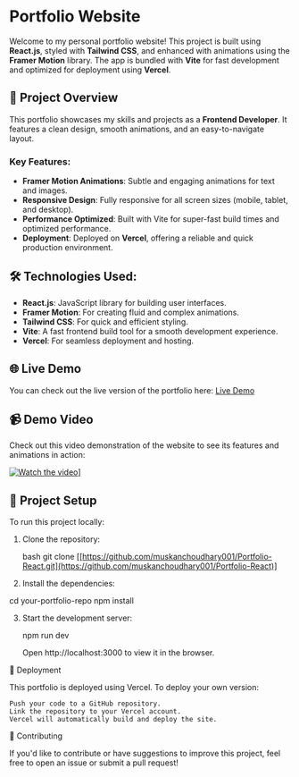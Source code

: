 # Portfolio Website

Welcome to my personal portfolio website! This project is built using **React.js**, styled with **Tailwind CSS**, and enhanced with animations using the **Framer Motion** library. The app is bundled with **Vite** for fast development and optimized for deployment using **Vercel**.

## 🚀 Project Overview

This portfolio showcases my skills and projects as a **Frontend Developer**. It features a clean design, smooth animations, and an easy-to-navigate layout. 

### Key Features:
- **Framer Motion Animations**: Subtle and engaging animations for text and images.
- **Responsive Design**: Fully responsive for all screen sizes (mobile, tablet, and desktop).
- **Performance Optimized**: Built with Vite for super-fast build times and optimized performance.
- **Deployment**: Deployed on **Vercel**, offering a reliable and quick production environment.

## 🛠️ Technologies Used:
- **React.js**: JavaScript library for building user interfaces.
- **Framer Motion**: For creating fluid and complex animations.
- **Tailwind CSS**: For quick and efficient styling.
- **Vite**: A fast frontend build tool for a smooth development experience.
- **Vercel**: For seamless deployment and hosting.

## 🌐 Live Demo

You can check out the live version of the portfolio here: [Live Demo](https://muskanchoudhary.vercel.app/)

## 📹 Demo Video

Check out this video demonstration of the website to see its features and animations in action:

[![Watch the video]([https://youtu.be/watch?v=TNr_ZJgYDCU)]((https://www.youtube.com/watch?v=TNr_ZJgYDCU))]

## 📂 Project Setup

To run this project locally:

1. Clone the repository:

   bash
   git clone [[https://github.com/muskanchoudhary001/Portfolio-React.git](https://github.com/muskanchoudhary001/Portfolio-React)] 
   
2. Install the dependencies:

  cd your-portfolio-repo
  npm install

3. Start the development server:

    npm run dev

    Open http://localhost:3000 to view it in the browser.

🚀 Deployment

This portfolio is deployed using Vercel. To deploy your own version:

    Push your code to a GitHub repository.
    Link the repository to your Vercel account.
    Vercel will automatically build and deploy the site.

🤝 Contributing

If you'd like to contribute or have suggestions to improve this project, feel free to open an issue or submit a pull request!

